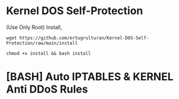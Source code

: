 # Kernel DOS Self-Protection 
(Use Only Root) Install,
```
wget https://github.com/ertugrulturan/Kernel-DOS-Self-Protection/raw/main/install
```
```
chmod +x install && bash install
```
# [BASH] Auto IPTABLES &amp; KERNEL Anti DDoS Rules 


